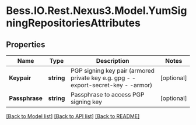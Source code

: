 # Bess.IO.Rest.Nexus3.Model.YumSigningRepositoriesAttributes
## Properties

Name | Type | Description | Notes
------------ | ------------- | ------------- | -------------
**Keypair** | **string** | PGP signing key pair (armored private key e.g. gpg - -export-secret-key - -armor) | [optional] 
**Passphrase** | **string** | Passphrase to access PGP signing key | [optional] 

[[Back to Model list]](../README.md#documentation-for-models) [[Back to API list]](../README.md#documentation-for-api-endpoints) [[Back to README]](../README.md)

